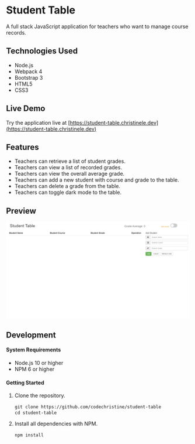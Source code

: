 # Student Table

A full stack JavaScript application for teachers who want to manage course records.

## Technologies Used

- Node.js
- Webpack 4
- Bootstrap 3
- HTML5
- CSS3

## Live Demo

Try the application live at [https://student-table.christinele.dev](https://student-table.christinele.dev)

## Features

- Teachers can retrieve a list of student grades.
- Teachers can view a list of recorded grades.
- Teachers can view the overall average grade.
- Teachers can add a new student with course and grade to the table.
- Teachers can delete a grade from the table.
- Teachers can toggle dark mode to the table.

## Preview

![SGT React](server/demo/live-demo.gif)

## Development

#### System Requirements

- Node.js 10 or higher
- NPM 6 or higher

#### Getting Started

1. Clone the repository.

    ```shell
    git clone https://github.com/codechristine/student-table
    cd student-table
    ```

1. Install all dependencies with NPM.

    ```shell
    npm install
    ```
